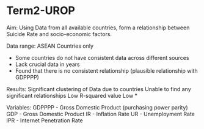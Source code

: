 # Term2-UROP

Aim: Using Data from all available countries, form a relationship between Suicide Rate and socio-economic factors. 

Data range: ASEAN Countries only
- Some countries do not have consistent data across different sources 
- Lack crucial data in years 
- Found that there is no consistent relationship (plausible relationship with GDPPPP)

Results: 
Significant clustering of Data due to countries
Unable to find any significant relationships
Low R-squared value 
Low * 

Variables: 
GDPPPP - Gross Domestic Product (purchasing power parity) 
GDP - Gross Domestic Product 
IR - Inflation Rate 
UR - Unemployment Rate 
IPR - Internet Penetration Rate 
